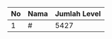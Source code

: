 | No | Nama            | Jumlah Level |
|----|-----------------|--------------|
| 1  | #    |    5427        |
